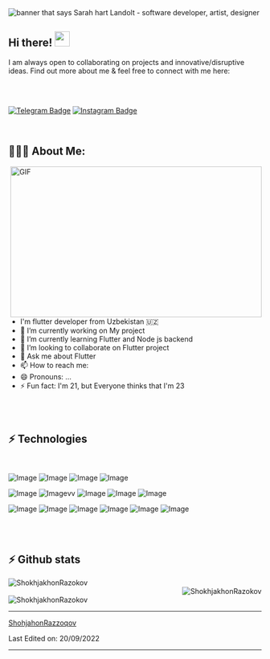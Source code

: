 
<img src="https://github.com/ShokhjakhonRazokov/ShokhjakhonRazokov/blob/main/Black%20Minimal%20Motivation%20Quote%20LinkedIn%20Banner.png" alt="banner that says Sarah hart Landolt - software developer, artist, designer">

## Hi there! <img src="https://raw.githubusercontent.com/aemmadi/aemmadi/master/wave.gif" width="30px">

I am always open to collaborating on projects and innovative/disruptive ideas. Find out more about me & feel free to connect with me here:

<br/>

<br/>

[![Telegram Badge](https://img.shields.io/badge/Shohjahon-2CA5E0?style=flat-square&logo=telegram&logoColor=white&link=https://t.me/abdulloh2939)](https://t.me/abdulloh2939) 
[![Instagram Badge](https://img.shields.io/badge/-@razokov___-D7008A?style=flat-square&labelColor=D7008A&logo=Instagram&logoColor=white&link=https://www.instagram.com/razokov___/)](https://www.instagram.com/razokov___/)

<br/>

<h2 align="left">👨🏻‍💻 About Me:</h2>

<img align="right" alt="GIF" src="https://raw.githubusercontent.com/abhisheknaiidu/abhisheknaiidu/master/code.gif" width="500" height="300" />

<br/>

- I'm flutter developer from Uzbekistan 🇺🇿</h3>
- 🔭 I’m currently working on My project
- 🌱 I’m currently learning Flutter and Node js backend
- 👯 I’m looking to collaborate on Flutter project
- 💬 Ask me about Flutter
- 📫 How to reach me: 
- 😄 Pronouns: …
- ⚡ Fun fact: I'm 21, but Everyone thinks that I'm 23


<br/>
<br/>

## ⚡ Technologies

<br/>

![Image](https://img.shields.io/badge/Flutter-0078D4.svg?&style=for-the-badge&logo=flutter&logoColor=white)
![Image](https://img.shields.io/badge/Dart-0175C2?style=for-the-badge&logo=dart&logoColor=white)
![Image](https://img.shields.io/badge/Python-FFD43B?style=for-the-badge&logo=python&logoColor=blue)
![Image](https://img.shields.io/badge/C-00599C?style=for-the-badge&logo=c&logoColor=white)

![Image](https://img.shields.io/badge/Postman-FF6C37?style=for-the-badge&logo=Postman&logoColor=white)
![Image](https://img.shields.io/badge/MySQL-00000F?style=for-the-badge&logo=mysql&logoColor=white)vv
![Image](https://img.shields.io/badge/GitHub-100000?style=for-the-badge&logo=github&logoColor=white)
![Image](https://img.shields.io/badge/Figma-F24E1E?style=for-the-badge&logo=figma&logoColor=white)
![Image](https://img.shields.io/badge/anaconda-42B029.svg?&style=for-the-badge&logo=anaconda&logoColor=white)

![Image](https://img.shields.io/badge/PyCharm-000000.svg?&style=for-the-badge&logo=PyCharm&logoColor=white)
![Image](https://img.shields.io/badge/Windows-0078D6?style=for-the-badge&logo=windows&logoColor=white)
![Image](https://img.shields.io/badge/Android_Studio-3DDC84?style=for-the-badge&logo=android-studio&logoColor=white)
![Image](https://img.shields.io/badge/VSCode-0078D4?style=for-the-badge&logo=visual%20studio%20code&logoColor=white)
![Image](https://img.shields.io/badge/Linux-FCC624?style=for-the-badge&logo=linux&logoColor=black)
![Image](https://img.shields.io/badge/Ubuntu-E95420?style=for-the-badge&logo=ubuntu&logoColor=white)





  <br>
  <br>


## ⚡ Github stats


<img align="center" src="https://github-readme-stats.vercel.app/api/top-langs?username=ShokhjakhonRazokov&show_icons=true&theme=radical" alt="ShokhjakhonRazokov" />
  
  <br>
 

<img align="right" src="https://github-readme-stats.vercel.app/api?username=ShokhjakhonRazokov&show_icons=true&theme=radical" alt="ShokhjakhonRazokov" />
  <br>

<img src="https://github-readme-streak-stats.herokuapp.com/?user=ShokhjakhonRazokov&theme=dark" alt="ShokhjakhonRazokov" />

  



------

[ShohjahonRazzoqov](https://github.com/ShokhjakhonRazokov)

Last Edited on: 20/09/2022


------
